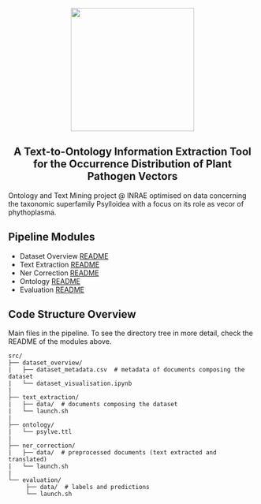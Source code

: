 
<p align="center">
  <img src="https://github.com/e-lubrini/psylve/blob/main/img/logos/logo_g.png" width="250" />
</p>

<h2 align="center">A Text-to-Ontology Information
Extraction Tool<br>for the Occurrence
Distribution of Plant Pathogen Vectors</h2>

Ontology and Text Mining project @ INRAE optimised on data concerning the taxonomic superfamily Psylloidea with a focus on its role as vecor of phythoplasma.

## Pipeline Modules
- Dataset Overview [README](https://github.com/e-lubrini/PsylVe/blob/main/src/dataset_overview/README.md)
- Text Extraction [README](https://github.com/e-lubrini/PsylVe/blob/main/src/text_extraction/README.md)
- Ner Correction [README](https://github.com/e-lubrini/PsylVe/blob/main/src/ner_correction/README.md)
- Ontology [README](https://github.com/e-lubrini/psylve/tree/main/src/ontology/README.md)
- Evaluation [README](https://github.com/e-lubrini/psylve/tree/main//srcevaluation/README.md)

## Code Structure Overview
Main files in the pipeline. To see the directory tree in more detail, check the README of the modules above.
  
    src/
    ├── dataset_overview/
    |   ├── dataset_metadata.csv  # metadata of documents composing the dataset
    |   └── dataset_visualisation.ipynb 
    |
    ├── text_extraction/
    |   ├── data/  # documents composing the dataset
    |   └── launch.sh
    |
    ├── ontology/
    |   └── psylve.ttl
    |
    ├── ner_correction/
    |   ├── data/  # preprocessed documents (text extracted and translated)
    |   └── launch.sh
    |
    └── evaluation/
         ├── data/  # labels and predictions          
         └── launch.sh
